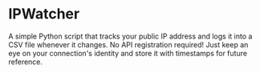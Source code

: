 # IPWatcher
A simple Python script that tracks your public IP address and logs it into a CSV file whenever it changes. No API registration required! Just keep an eye on your connection's identity and store it with timestamps for future reference.
